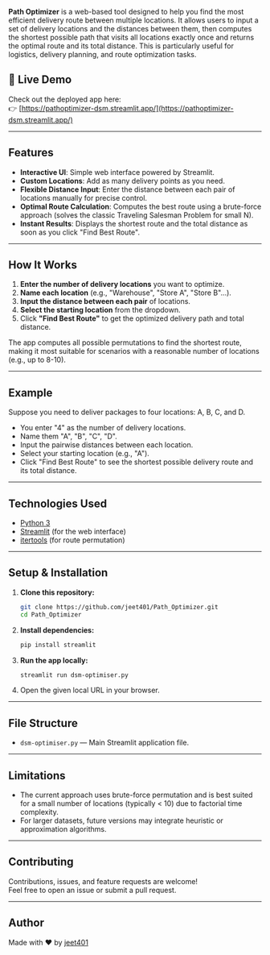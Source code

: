 

**Path Optimizer** is a web-based tool designed to help you find the most efficient delivery route between multiple locations. It allows users to input a set of delivery locations and the distances between them, then computes the shortest possible path that visits all locations exactly once and returns the optimal route and its total distance. This is particularly useful for logistics, delivery planning, and route optimization tasks.

## 🚀 Live Demo

Check out the deployed app here:  
👉 [https://pathoptimizer-dsm.streamlit.app/](https://pathoptimizer-dsm.streamlit.app/)

---

## Features

- **Interactive UI**: Simple web interface powered by Streamlit.
- **Custom Locations**: Add as many delivery points as you need.
- **Flexible Distance Input**: Enter the distance between each pair of locations manually for precise control.
- **Optimal Route Calculation**: Computes the best route using a brute-force approach (solves the classic Traveling Salesman Problem for small N).
- **Instant Results**: Displays the shortest route and the total distance as soon as you click "Find Best Route".

---

## How It Works

1. **Enter the number of delivery locations** you want to optimize.
2. **Name each location** (e.g., "Warehouse", "Store A", "Store B"...).
3. **Input the distance between each pair** of locations.
4. **Select the starting location** from the dropdown.
5. Click **"Find Best Route"** to get the optimized delivery path and total distance.

The app computes all possible permutations to find the shortest route, making it most suitable for scenarios with a reasonable number of locations (e.g., up to 8-10).

---

## Example

Suppose you need to deliver packages to four locations: A, B, C, and D.

- You enter "4" as the number of delivery locations.
- Name them "A", "B", "C", "D".
- Input the pairwise distances between each location.
- Select your starting location (e.g., "A").
- Click "Find Best Route" to see the shortest possible delivery route and its total distance.

---

## Technologies Used

- [Python 3](https://www.python.org/)
- [Streamlit](https://streamlit.io/) (for the web interface)
- [itertools](https://docs.python.org/3/library/itertools.html) (for route permutation)

---

## Setup & Installation

1. **Clone this repository:**
   ```bash
   git clone https://github.com/jeet401/Path_Optimizer.git
   cd Path_Optimizer
   ```

2. **Install dependencies:**
   ```bash
   pip install streamlit
   ```

3. **Run the app locally:**
   ```bash
   streamlit run dsm-optimiser.py
   ```

4. Open the given local URL in your browser.

---

## File Structure

- `dsm-optimiser.py` — Main Streamlit application file.

---

## Limitations

- The current approach uses brute-force permutation and is best suited for a small number of locations (typically < 10) due to factorial time complexity.
- For larger datasets, future versions may integrate heuristic or approximation algorithms.

---

## Contributing

Contributions, issues, and feature requests are welcome!  
Feel free to open an issue or submit a pull request.

---

## Author

Made with ❤️ by [jeet401](https://github.com/jeet401)
